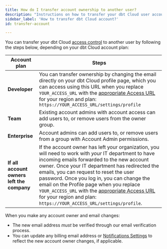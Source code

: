 ```yaml
---
title: How do I transfer account ownership to another user? 
description: "Instructions on how to transfer your dbt Cloud user account to another user"
sidebar_label: 'How to transfer dbt Cloud account?'
id: transfer-account

---
```


You can transfer your dbt Cloud [access control](/docs/cloud/manage-access/about-access) to another user by following the steps below, depending on your dbt Cloud account plan:

| Account plan| Steps | 
| ------ | ---------- | 
| **Developer** |  You can transfer ownership by changing the email directly on your dbt Cloud profile page, which you can access using this URL when you replace `YOUR_ACCESS_URL` with the [appropriate Access URL](/docs/cloud/about-cloud/regions-ip-addresses) for your region and plan: `https://YOUR_ACCESS_URL/settings/profile` |
| **Team** | Existing account admins with account access can add users to, or remove users from the owner group. | 
| **Enterprise** | Account admins can add users to, or remove users from a group with Account Admin permissions. | 
| **If all account owners left the company** | If the account owner has left your organization, you will need to work with _your_ IT department to have incoming emails forwarded to the new account owner. Once your IT department has redirected the emails, you can request to reset the user password. Once you log in, you can change the email on the Profile page when you replace `YOUR_ACCESS_URL` with the [appropriate Access URL](/docs/cloud/about-cloud/regions-ip-addresses) for your region and plan:  `https://YOUR_ACCESS_URL/settings/profile`. |

When you make any account owner and email changes:

- The new email address _must_ be verified through our email verification process. 
- You can update any billing email address or [Notifications Settings](/docs/deploy/job-notifications) to reflect the new account owner changes, if applicable.
